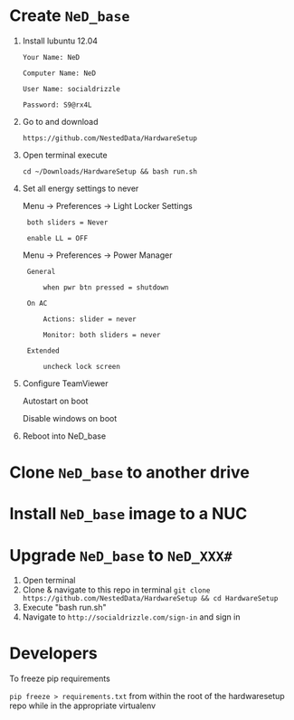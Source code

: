 # Create `NeD_base`

1. Install lubuntu 12.04

	`Your Name: NeD`

	`Computer Name: NeD `
	
	`User Name: socialdrizzle `
	
	`Password: S9@rx4L`
	
2. Go to and download

	`https://github.com/NestedData/HardwareSetup`
	
3. Open terminal execute 

	`cd ~/Downloads/HardwareSetup && bash run.sh`
	
4. Set all energy settings to never

	Menu -> Preferences -> Light Locker Settings
	
		both sliders = Never
		
		enable LL = OFF
		
	Menu -> Preferences -> Power Manager
	
		General
		
			when pwr btn pressed = shutdown
			
		On AC
		
			Actions: slider = never
			
			Monitor: both sliders = never
			
		Extended
		
			uncheck lock screen
			
5. Configure TeamViewer

	Autostart on boot
	
	Disable windows on boot 
	
6. Reboot into NeD_base

# Clone `NeD_base` to another drive

# Install `NeD_base` image to a NUC

# Upgrade `NeD_base` to `NeD_XXX#`

1. Open terminal
2. Clone & navigate to this repo in terminal `git clone https://github.com/NestedData/HardwareSetup && cd HardwareSetup`
3. Execute "bash run.sh"
4. Navigate to `http://socialdrizzle.com/sign-in` and sign in

# Developers

To freeze pip requirements

`pip freeze > requirements.txt` from within the root of the hardwaresetup repo while in the appropriate virtualenv

